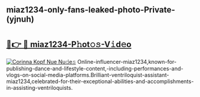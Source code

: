 ## miaz1234-only-fans​-leaked-photo​-Private-(yjnuh)


# <h2><a href="https://mediaupload.pro?title=miaz1234&ref=git">🔗👉 🔴 miaz1234-P𝚑ot𝚘𝚜-V𝚒d𝚎o</a></h2>

[![Corinna Kopf Nue Nu𝚍e𝚜](https://i.imgur.com/0qMVB7G.gif)](https://mediaupload.pro?title=miaz1234&ref=git)
Online-influencer-miaz1234,known-for-publishing-dance-and-lifestyle-content,-including-performances-and-vlogs-on-social-media-platforms.Brilliant-ventriloquist-assistant-miaz1234,celebrated-for-their-exceptional-abilities-and-accomplishments-in-assisting-ventriloquists.  